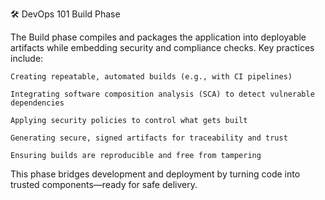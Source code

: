 🛠️ DevOps 101 Build Phase

The Build phase compiles and packages the application into deployable artifacts while embedding security and compliance checks. Key practices include:

    Creating repeatable, automated builds (e.g., with CI pipelines)

    Integrating software composition analysis (SCA) to detect vulnerable dependencies

    Applying security policies to control what gets built

    Generating secure, signed artifacts for traceability and trust

    Ensuring builds are reproducible and free from tampering

This phase bridges development and deployment by turning code into trusted components—ready for safe delivery.